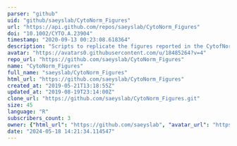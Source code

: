 ```yaml
---
parser: "github"
uid: "github/saeyslab/CytoNorm_Figures"
url: "https://api.github.com/repos/saeyslab/CytoNorm_Figures"
doi: "10.1002/CYTO.A.23904"
timestamp: "2020-09-13 00:23:08.618364"
description: "Scripts to replicate the figures reported in the CytofNorm publication. "
avatar: "https://avatars0.githubusercontent.com/u/18485264?v=4"
repo_url: "https://github.com/saeyslab/CytoNorm_Figures"
name: "CytoNorm_Figures"
full_name: "saeyslab/CytoNorm_Figures"
html_url: "https://github.com/saeyslab/CytoNorm_Figures"
created_at: "2019-05-21T13:18:55Z"
updated_at: "2019-08-19T23:14:00Z"
clone_url: "https://github.com/saeyslab/CytoNorm_Figures.git"
size: 45
language: "R"
subscribers_count: 3
owner: {"html_url": "https://github.com/saeyslab", "avatar_url": "https://avatars0.githubusercontent.com/u/18485264?v=4", "login": "saeyslab", "type": "Organization"}
date: "2024-05-18 14:21:34.114547"
---
```

